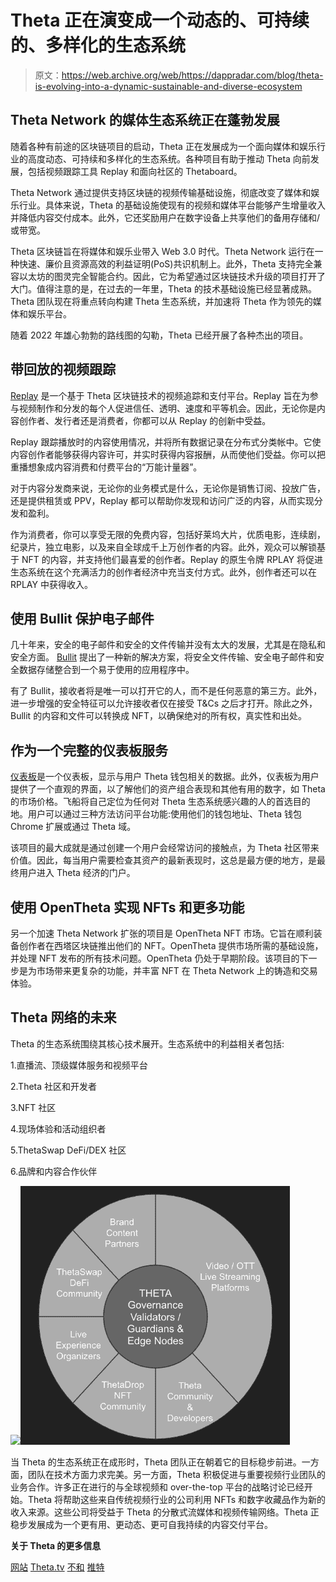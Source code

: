 # Theta 正在演变成一个动态的、可持续的、多样化的生态系统

> 原文：<https://web.archive.org/web/https://dappradar.com/blog/theta-is-evolving-into-a-dynamic-sustainable-and-diverse-ecosystem>

## Theta Network 的媒体生态系统正在蓬勃发展

随着各种有前途的区块链项目的启动，Theta 正在发展成为一个面向媒体和娱乐行业的高度动态、可持续和多样化的生态系统。各种项目有助于推动 Theta 向前发展，包括视频跟踪工具 Replay 和面向社区的 Thetaboard。

Theta Network 通过提供支持区块链的视频传输基础设施，彻底改变了媒体和娱乐行业。具体来说，Theta 的基础设施使现有的视频和媒体平台能够产生增量收入并降低内容交付成本。此外，它还奖励用户在数字设备上共享他们的备用存储和/或带宽。

Theta 区块链旨在将媒体和娱乐业带入 Web 3.0 时代。Theta Network 运行在一种快速、廉价且资源高效的利益证明(PoS)共识机制上。此外，Theta 支持完全兼容以太坊的图灵完全智能合约。因此，它为希望通过区块链技术升级的项目打开了大门。值得注意的是，在过去的一年里，Theta 的技术基础设施已经显著成熟。Theta 团队现在将重点转向构建 Theta 生态系统，并加速将 Theta 作为领先的媒体和娱乐平台。

随着 2022 年雄心勃勃的路线图的勾勒，Theta 已经开展了各种杰出的项目。

## 带回放的视频跟踪

[Replay](https://web.archive.org/web/20221007154102/http://imaginereplay.com/) 是一个基于 Theta 区块链技术的视频追踪和支付平台。Replay 旨在为参与视频制作和分发的每个人促进信任、透明、速度和平等机会。因此，无论你是内容创作者、发行者还是消费者，你都可以从 Replay 的创新中受益。

Replay 跟踪播放时的内容使用情况，并将所有数据记录在分布式分类帐中。它使内容创作者能够获得内容许可，并实时获得内容报酬，从而使他们受益。你可以把重播想象成内容消费和付费平台的“万能计量器”。

对于内容分发商来说，无论你的业务模式是什么，无论你是销售订阅、投放广告，还是提供租赁或 PPV，Replay 都可以帮助你发现和访问广泛的内容，从而实现分发和盈利。

作为消费者，你可以享受无限的免费内容，包括好莱坞大片，优质电影，连续剧，纪录片，独立电影，以及来自全球成千上万创作者的内容。此外，观众可以解锁基于 NFT 的内容，并支持他们最喜爱的创作者。Replay 的原生令牌 RPLAY 将促进生态系统在这个充满活力的创作者经济中充当支付方式。此外，创作者还可以在 RPLAY 中获得收入。

## 使用 Bullit 保护电子邮件

几十年来，安全的电子邮件和安全的文件传输并没有太大的发展，尤其是在隐私和安全方面。 [Bullit](https://web.archive.org/web/20221007154102/https://bullit.app/) 提出了一种新的解决方案，将安全文件传输、安全电子邮件和安全数据存储整合到一个易于使用的应用程序中。

有了 Bullit，接收者将是唯一可以打开它的人，而不是任何恶意的第三方。此外，进一步增强的安全特征可以允许接收者仅在接受 T&Cs 之后才打开。除此之外，Bullit 的内容和文件可以转换成 NFT，以确保绝对的所有权，真实性和出处。

## 作为一个完整的仪表板服务

[仪表板](https://web.archive.org/web/20221007154102/https://thetaboard.io/)是一个仪表板，显示与用户 Theta 钱包相关的数据。此外，仪表板为用户提供了一个直观的界面，以了解他们的资产组合表现和其他有用的数字，如 Theta 的市场价格。飞船将自己定位为任何对 Theta 生态系统感兴趣的人的首选目的地。用户可以通过三种方法访问平台功能:使用他们的钱包地址、Theta 钱包 Chrome 扩展或通过 Theta 域。

该项目的最大成就是通过创建一个用户会经常访问的接触点，为 Theta 社区带来价值。因此，每当用户需要检查其资产的最新表现时，这总是最方便的地方，是最终用户进入 Theta 经济的门户。

## 使用 OpenTheta 实现 NFTs 和更多功能

另一个加速 Theta Network 扩张的项目是 OpenTheta NFT 市场。它旨在顺利装备创作者在西塔区块链推出他们的 NFT。OpenTheta 提供市场所需的基础设施，并处理 NFT 发布的所有技术问题。OpenTheta 仍处于早期阶段。该项目的下一步是为市场带来更复杂的功能，并丰富 NFT 在 Theta Network 上的铸造和交易体验。

## Theta 网络的未来

Theta 的生态系统围绕其核心技术展开。生态系统中的利益相关者包括:

1.直播流、顶级媒体服务和视频平台

2.Theta 社区和开发者

3.NFT 社区

4.现场体验和活动组织者

5.ThetaSwap DeFi/DEX 社区

6.品牌和内容合作伙伴

![](img/3868d0598d441c50d178e6406459b893.png)![Theta Stakeholders](img/8f8a0f425e516a3e9830fb9244f3ebad.png)

当 Theta 的生态系统正在成形时，Theta 团队正在朝着它的目标稳步前进。一方面，团队在技术方面力求完美。另一方面，Theta 积极促进与重要视频行业团队的业务合作。许多正在进行的与全球视频和 over-the-top 平台的战略讨论已经开始。Theta 将帮助这些来自传统视频行业的公司利用 NFTs 和数字收藏品作为新的收入来源。这些公司将受益于 Theta 的分散式流媒体和视频传输网络。Theta 正稳步发展成为一个更有用、更动态、更可自我持续的内容交付平台。

**关于 Theta 的更多信息**

[网站](https://web.archive.org/web/20221007154102/https://www.thetatoken.org/)
[Theta.tv](https://web.archive.org/web/20221007154102/https://www.theta.tv/)
[不和](https://web.archive.org/web/20221007154102/https://discord.com/invite/vCXJd5YKDt)
[推特](https://web.archive.org/web/20221007154102/https://twitter.com/Theta_Network)